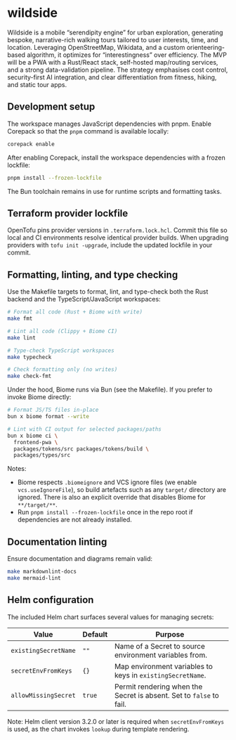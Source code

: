 # wildside

Wildside is a mobile “serendipity engine” for urban exploration, generating
bespoke, narrative-rich walking tours tailored to user interests, time, and
location. Leveraging OpenStreetMap, Wikidata, and a custom orienteering-based
algorithm, it optimizes for “interestingness” over efficiency. The MVP will be
a PWA with a Rust/React stack, self-hosted map/routing services, and a strong
data-validation pipeline. The strategy emphasises cost control, security-first
AI integration, and clear differentiation from fitness, hiking, and static tour
apps.

## Development setup

The workspace manages JavaScript dependencies with pnpm. Enable Corepack so
that the `pnpm` command is available locally:

```bash
corepack enable
```

After enabling Corepack, install the workspace dependencies with a frozen lockfile:

```bash
pnpm install --frozen-lockfile
```

The Bun toolchain remains in use for runtime scripts and formatting tasks.

## Terraform provider lockfile

OpenTofu pins provider versions in `.terraform.lock.hcl`. Commit this file so
local and CI environments resolve identical provider builds. When upgrading
providers with `tofu init -upgrade`, include the updated lockfile in your
commit.

## Formatting, linting, and type checking

Use the Makefile targets to format, lint, and type-check both the Rust backend
and the TypeScript/JavaScript workspaces:

```bash
# Format all code (Rust + Biome with write)
make fmt

# Lint all code (Clippy + Biome CI)
make lint

# Type-check TypeScript workspaces
make typecheck

# Check formatting only (no writes)
make check-fmt
```

Under the hood, Biome runs via Bun (see the Makefile). If you prefer to invoke
Biome directly:

```bash
# Format JS/TS files in-place
bun x biome format --write

# Lint with CI output for selected packages/paths
bun x biome ci \
  frontend-pwa \
  packages/tokens/src packages/tokens/build \
  packages/types/src
```

Notes:

- Biome respects `.biomeignore` and VCS ignore files (we enable
  `vcs.useIgnoreFile`), so build artefacts such as any `target/` directory are
  ignored. There is also an explicit override that disables Biome for
  `**/target/**`.
- Run `pnpm install --frozen-lockfile` once in the repo root if dependencies
  are not already installed.

## Documentation linting

Ensure documentation and diagrams remain valid:

```bash
make markdownlint-docs
make mermaid-lint
```

## Helm configuration

The included Helm chart surfaces several values for managing secrets:

| Value | Default | Purpose |
| ----- | ------- | ------- |
| `existingSecretName` | `""` | Name of a Secret to source environment variables from. |
| `secretEnvFromKeys` | `{}` | Map environment variables to keys in `existingSecretName`. |
| `allowMissingSecret` | `true` | Permit rendering when the Secret is absent. Set to `false` to fail. |

Note: Helm client version 3.2.0 or later is required when `secretEnvFromKeys`
is used, as the chart invokes `lookup` during template rendering.
